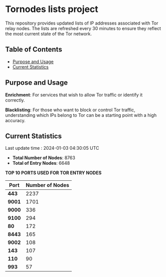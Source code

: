 # Tornodes lists project

This repository provides updated lists of IP addresses associated with Tor relay nodes. The lists are refreshed every 30 minutes to ensure they reflect the most current state of the Tor network.

## Table of Contents

- [Purpose and Usage](#purpose-and-usage)
- [Current Statistics](#current-statistics)


## Purpose and Usage

**Enrichment**: For services that wish to allow Tor traffic or identify it correctly.

**Blacklisting**: For those who want to block or control Tor traffic, understanding which IPs belong to Tor can be a starting point with a high accuracy.

## Current Statistics

Last update time : 2024-01-03 04:30:05 UTC

- **Total Number of Nodes**: 8763
- **Total of Entry Nodes**: 6648

**TOP 10 PORTS USED FOR TOR ENTRY NODES**

| **Port** | **Number of Nodes** |
|------|-----------------|
| **443**   | 2237  |
| **9001**   | 1701  |
| **9000**   | 336  |
| **9100**   | 294  |
| **80**   | 172  |
| **8443**   | 165  |
| **9002**   | 108  |
| **143**   | 107  |
| **110**   | 90  |
| **993**   | 57  |

